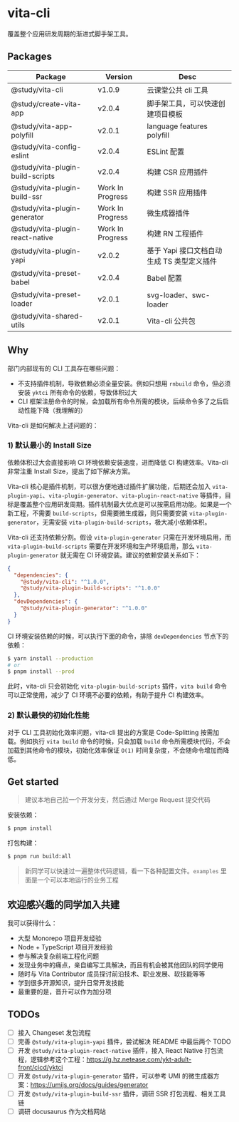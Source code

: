 # vita-cli

覆盖整个应用研发周期的渐进式脚手架工具。

## Packages

| Package                          | Version          | Desc                                       |
| -------------------------------- | ---------------- | ------------------------------------------ |
| @study/vita-cli                  | v1.0.9           | 云课堂公共 cli 工具                        |
| @study/create-vita-app           | v2.0.4           | 脚手架工具，可以快速创建项目模板           |
| @study/vita-app-polyfill         | v2.0.1           | language features polyfill                 |
| @study/vita-config-eslint        | v2.0.4           | ESLint 配置                                |
| @study/vita-plugin-build-scripts | v2.0.4           | 构建 CSR 应用插件                          |
| @study/vita-plugin-build-ssr     | Work In Progress | 构建 SSR 应用插件                          |
| @study/vita-plugin-generator     | Work In Progress | 微生成器插件                               |
| @study/vita-plugin-react-native  | Work In Progress | 构建 RN 工程插件                           |
| @study/vita-plugin-yapi          | v2.0.2           | 基于 Yapi 接口文档自动生成 TS 类型定义插件 |
| @study/vita-preset-babel         | v2.0.4           | Babel 配置                                 |
| @study/vita-preset-loader        | v2.0.1           | svg-loader、swc-loader                     |
| @study/vita-shared-utils         | v2.0.1           | Vita-cli 公共包                            |

## Why

部门内部现有的 CLI 工具存在哪些问题：

- 不支持插件机制，导致依赖必须全量安装。例如只想用 `rnbuild` 命令，但必须安装 `yktci` 所有命令的依赖，导致体积过大
- CLI 框架注册命令的时候，会加载所有命令所需的模块，后续命令多了之后启动性能下降（我理解的）

Vita-cli 是如何解决上述问题的：

### 1) 默认最小的 Install Size

依赖体积过大会直接影响 CI 环境依赖安装速度，进而降低 CI 构建效率。Vita-cli 非常注重 Install Size，提出了如下解决方案。

Vita-cli 核心是插件机制，可以很方便地通过插件扩展功能，后期还会加入 `vita-plugin-yapi`、`vita-plugin-generator`、`vita-plugin-react-native` 等插件，目标是覆盖整个应用研发周期。插件机制最大优点是可以按需启用功能。如果是一个新工程，不需要 `build-scripts`，但需要微生成器，则只需要安装 `vita-plugin-generator`，无需安装 `vita-plugin-build-scripts`，极大减小依赖体积。

Vita-cli 还支持依赖分割。假设 `vita-plugin-generator` 只需在开发环境启用，而 `vita-plugin-build-scripts` 需要在开发环境和生产环境启用，那么 `vita-plugin-generator` 就无需在 CI 环境安装。建议的依赖安装关系如下：

```json
{
  "dependencies": {
    "@study/vita-cli": "^1.0.0",
    "@study/vita-plugin-build-scripts": "^1.0.0"
  },
  "devDependencies": {
    "@study/vita-plugin-generator": "^1.0.0"
  }
}
```

CI 环境安装依赖的时候，可以执行下面的命令，排除 `devDependencies` 节点下的依赖：

```bash
$ yarn install --production
# or
$ pnpm install --prod
```

此时，vita-cli 只会初始化 `vita-plugin-build-scripts` 插件，`vita build` 命令可以正常使用，减少了 CI 环境不必要的依赖，有助于提升 CI 构建效率。

### 2) 默认最快的初始化性能

对于 CLI 工具初始化效率问题，vita-cli 提出的方案是 Code-Splitting 按需加载。例如执行 `vita build` 命令的时候，只会加载 `build` 命令所需模块代码，不会加载到其他命令的模块，初始化效率保证 `O(1)` 时间复杂度，不会随命令增加而降低。

## Get started

> 建议本地自己拉一个开发分支，然后通过 Merge Request 提交代码

安装依赖：

```bash
$ pnpm install
```

打包构建：

```bash
$ pnpm run build:all
```

> 新同学可以快速过一遍整体代码逻辑，看一下各种配置文件。`examples` 里面是一个可以本地运行的业务工程

## 欢迎感兴趣的同学加入共建

我可以获得什么：

- 大型 Monorepo 项目开发经验
- Node + TypeScript 项目开发经验
- 参与解决复杂前端工程化问题
- 发现业务中的痛点，亲自编写工具解决，而且有机会被其他团队的同学使用
- 随时与 Vita Contributor 成员探讨前沿技术、职业发展、软技能等等
- 学到很多开源知识，提升日常开发技能
- 最重要的是，晋升可以作为加分项

## TODOs

- [ ] 接入 Changeset 发包流程
- [ ] 完善 `@study/vita-plugin-yapi` 插件，尝试解决 README 中最后两个 TODO
- [ ] 开发 `@study/vita-plugin-react-native` 插件，接入 React Native 打包流程，逻辑参考这个工程：https://g.hz.netease.com/ykt-adult-front/cicd/yktci
- [ ] 开发 `@study/vita-plugin-generator` 插件，可以参考 UMI 的微生成器方案：https://umijs.org/docs/guides/generator
- [ ] 开发 `@study/vita-plugin-build-ssr` 插件，调研 SSR 打包流程、相关工具链
- [ ] 调研 docusaurus 作为文档网站
